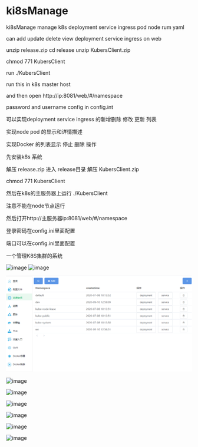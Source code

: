 # ki8sManage
ki8sManage manage k8s deployment service ingress pod node rum yaml

can add update delete view deployment service ingress  on web 

unzip release.zip cd release unzip KubersClient.zip

chmod 771 KubersClient 

run ./KubersClient 

run this in k8s master host  

and then open  http://ip:8081/web/#/namespace

password and username config in config.int


可以实现deployment service ingress 的新增删除 修改 更新 列表

实现node pod 的显示和详情描述

实现Docker 的列表显示 停止 删除 操作

先安装k8s 系统

解压 release.zip 进入 release目录 解压 KubersClient.zip

chmod 771 KubersClient 

然后在k8s的主服务器上运行 ./KubersClient   

注意不能在node节点运行

然后打开http://主服务器ip:8081/web/#/namespace

登录密码在config.ini里面配置

端口可以在config.ini里面配置


一个管理K8S集群的系统


![image](http://www.iosbuy.com/app/images/k8s/11.PNG)
![image](http://www.iosbuy.com/app/images/k8s/3.PNG)

![image](https://github.com/zzxap/k8sclient/blob/master/png/13.PNG?raw=true)

![image](https://github.com/zzxap/k8sclient/blob/master/png/12.PNG?raw=true)

![image](https://github.com/zzxap/k8sclient/blob/master/png/10.PNG?raw=true)

![image](https://github.com/zzxap/k8sclient/blob/master/png/9.PNG?raw=true)

![image](https://github.com/zzxap/k8sclient/blob/master/png/9.PNG?raw=true)

![image](https://github.com/zzxap/k8sclient/blob/master/png/7.PNG?raw=true)

![image](https://github.com/zzxap/TraefikUI/blob/master/images/wechat.jpg?raw=true)

